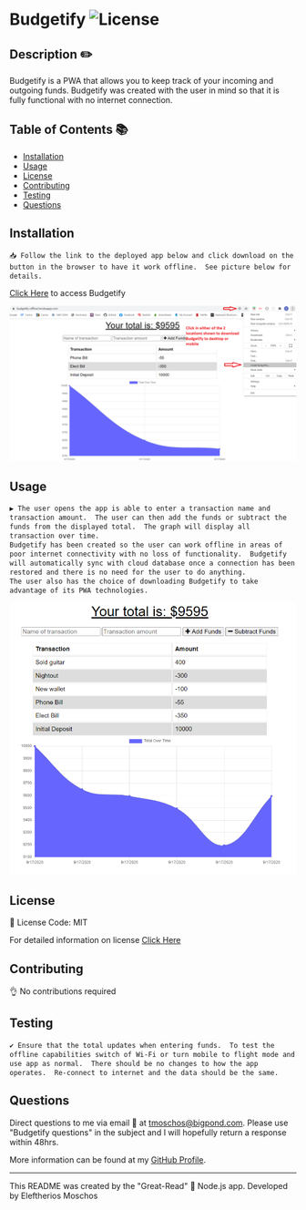 # Budgetify ![License](https://img.shields.io/static/v1?label=Licesne&message=MIT&color=green)
  

  ## Description ✏️
  
  Budgetify is a PWA that allows you to keep track of your incoming and outgoing funds.  Budgetify was created with the user in mind so that it is fully functional with no internet connection.
  
  ## Table of Contents 📚
  
  * [Installation](#installation)
  * [Usage](#usage)
  * [License](#license)
  * [Contributing](#Contributing)
  * [Testing](#Testing)
  * [Questions](#Questions)
  
  ## Installation 

  ```
  📥 Follow the link to the deployed app below and click download on the button in the browser to have it work offline.  See picture below for details.
  ```
[Click Here](https://budgetify-offline.herokuapp.com/) to access Budgetify

![Budgetify Download](./images/budgetifydownload.png)

  ## Usage 

  ```
  ▶️ The user opens the app is able to enter a transaction name and transaction amount.  The user can then add the funds or subtract the funds from the displayed total.  The graph will display all transaction over time.
  Budgetify has been created so the user can work offline in areas of poor internet connectivity with no loss of functionality.  Budgetify will automatically sync with cloud database once a connection has been restored and there is no need for the user to do anything.
  The user also has the choice of downloading Budgetify to take advantage of its PWA technologies.  
  ```
![Budgetify](./images/budgetify.PNG)

  ## License 
  
  📜 License Code: MIT

  For detailed information on license [Click Here](https://opensource.org/licenses/MIT)
  
  ## Contributing
  
  👌 No contributions required
  
  ## Testing 

  ```
  ✔️ Ensure that the total updates when entering funds.  To test the offline capabilities switch of Wi-Fi or turn mobile to flight mode and use app as normal.  There should be no changes to how the app operates.  Re-connect to internet and the data should be the same.
  ```

  ## Questions 
  
  Direct questions to me via email 📧 at [tmoschos@bigpond.com](tmoschos@bigpond.com).  Please use "Budgetify questions" in the subject and I will hopefully return a response within 48hrs.

  More information can be found at my [GitHub Profile](https://github.com/EMoshcos).
  
---
This README was created by the "Great-Read" 📝 Node.js app.  Developed by Eleftherios Moschos
